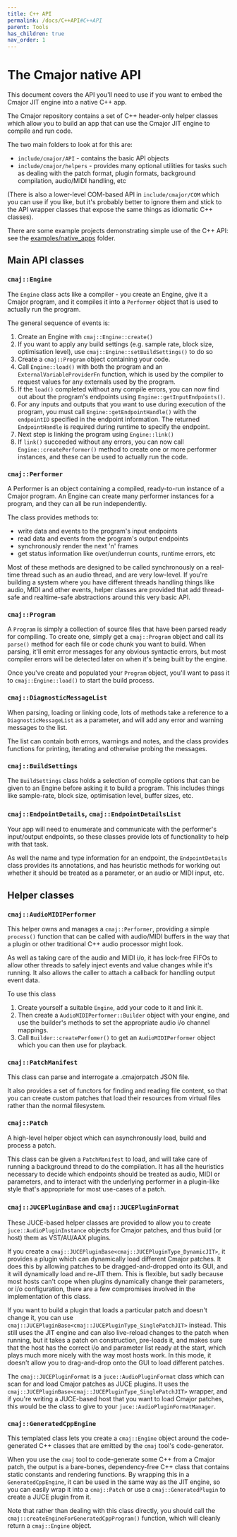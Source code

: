 ```yaml
---
title: C++ API
permalink: /docs/C++API#C++API
parent: Tools
has_children: true
nav_order: 1
---
```

# The Cmajor native API

This document covers the API you'll need to use if you want to embed the Cmajor JIT engine into a native C++ app.

The Cmajor repository contains a set of C++ header-only helper classes which allow you to build an app that can use the Cmajor JIT engine to compile and run code.

The two main folders to look at for this are:

- `include/cmajor/API` - contains the basic API objects
- `include/cmajor/helpers` - provides many optional utilities for tasks such as dealing with the patch format, plugin formats, background compilation, audio/MIDI handling, etc

(There is also a lower-level COM-based API in `include/cmajor/COM` which you can use if you like, but it's probably better to ignore them and stick to the API wrapper classes that expose the same things as idiomatic C++ classes).

There are some example projects demonstrating simple use of the C++ API: see the [examples/native_apps](https://github.com/SoundStacks/cmajor/tree/main/examples/native_apps) folder.

## Main API classes

### `cmaj::Engine`

The `Engine` class acts like a compiler - you create an Engine, give it a Cmajor program, and it compiles it into a `Performer` object that is used to actually run the program.

The general sequence of events is:
1. Create an Engine with `cmaj::Engine::create()`
2. If you want to apply any build settings (e.g. sample rate, block size, optimisation level), use `cmaj::Engine::setBuildSettings()` to do so
3. Create a `cmaj::Program` object containing your code.
4. Call `Engine::load()` with both the program and an `ExternalVariableProviderFn` function, which is used by the compiler to request values for any externals used by the program.
4. If the `load()` completed without any compile errors, you can now find out about the program's endpoints using `Engine::getInputEndpoints()`.
5. For any inputs and outputs that you want to use during execution of the program, you must call `Engine::getEndpointHandle()` with the `endpointID` specified in the endpoint information. The returned `EndpointHandle` is required during runtime to specify the endpoint.
6. Next step is linking the program using `Engine::link()`
7. If `link()` succeeded without any errors, you can now call `Engine::createPerformer()` method to create one or more performer instances, and these can be used to actually run the code.

### `cmaj::Performer`

A Performer is an object containing a compiled, ready-to-run instance of a Cmajor program. An Engine can create many performer instances for a program, and they can all be run independently.

The class provides methods to:
- write data and events to the program's input endpoints
- read data and events from the program's output endpoints
- synchronously render the next 'n' frames
- get status information like over/underrun counts, runtime errors, etc

Most of these methods are designed to be called synchronously on a real-time thread such as an audio thread, and are very low-level. If you're building a system where you have different threads handling things like audio, MIDI and other events, helper classes are provided that add thread-safe and realtime-safe abstractions around this very basic API.

### `cmaj::Program`

A `Program` is simply a collection of source files that have been parsed ready for compiling. To create one, simply get a `cmaj::Program` object and call its `parse()` method for each file or code chunk you want to build. When parsing, it'll emit error messages for any obvious syntactic errors, but most compiler errors will be detected later on when it's being built by the engine.

Once you've create and populated your `Program` object, you'll want to pass it to `cmaj::Engine::load()` to start the build process.

### `cmaj::DiagnosticMessageList`

When parsing, loading or linking code, lots of methods take a reference to a `DiagnosticMessageList` as a parameter, and will add any error and warning messages to the list.

The list can contain both errors, warnings and notes, and the class provides functions for printing, iterating and otherwise probing the messages.

### `cmaj::BuildSettings`

The `BuildSettings` class holds a selection of compile options that can be given to an Engine before asking it to build a program. This includes things like sample-rate, block size, optimisation level, buffer sizes, etc.

### `cmaj::EndpointDetails`, `cmaj::EndpointDetailsList`

Your app will need to enumerate and communicate with the performer's input/output endpoints, so these classes provide lots of functionality to help with that task.

As well the name and type information for an endpoint, the `EndpointDetails` class provides its annotations, and has heuristic methods for working out whether it should be treated as a parameter, or an audio or MIDI input, etc.

## Helper classes

### `cmaj::AudioMIDIPerformer`

This helper owns and manages a `cmaj::Performer`, providing a simple `process()` function that can be called with audio/MIDI buffers in the way that a plugin or other traditional C++ audio processor might look.

As well as taking care of the audio and MIDI i/o, it has lock-free FIFOs to allow other threads to safely inject events and value changes while it's running. It also allows the caller to attach a callback for handling output event data.

To use this class
1. Create yourself a suitable `Engine`, add your code to it and link it.
2. Then create a `AudioMIDIPerformer::Builder` object with your engine, and use the builder's methods to set the appropriate audio i/o channel mappings.
3. Call `Builder::createPerfomer()` to get an `AudioMIDIPerformer` object which you can then use for playback.

### `cmaj::PatchManifest`

This class can parse and interrogate a .cmajorpatch JSON file.

It also provides a set of functors for finding and reading file content, so that you can create custom patches that load their resources from virtual files rather than the normal filesystem.

### `cmaj::Patch`

A high-level helper object which can asynchronously load, build and process a patch.

This class can be given a `PatchManifest` to load, and will take care of running a background thread to do the compilation. It has all the heuristics necessary to decide which endpoints should be treated as audio, MIDI or parameters, and to interact with the underlying performer in a plugin-like style that's appropriate for most use-cases of a patch.

### `cmaj::JUCEPluginBase` and `cmaj::JUCEPluginFormat`

These JUCE-based helper classes are provided to allow you to create `juce::AudioPluginInstance` objects for Cmajor patches, and thus build (or host) them as VST/AU/AAX plugins.

If you create a `cmaj::JUCEPluginBase<cmaj::JUCEPluginType_DynamicJIT>`, it provides a plugin which can dynamically load different Cmajor patches. It does this by allowing patches to be dragged-and-dropped onto its GUI, and it will dynamically load and re-JIT them. This is flexible, but sadly because most hosts can't cope when plugins dynamically change their parameters, or i/o configuration, there are a few compromises involved in the implementation of this class.

If you want to build a plugin that loads a particular patch and doesn't change it, you can use `cmaj::JUCEPluginBase<cmaj::JUCEPluginType_SinglePatchJIT>` instead. This still uses the JIT engine and can also live-reload changes to the patch when running, but it takes a patch on construction, pre-loads it, and makes sure that the host has the correct i/o and parameter list ready at the start, which plays much more nicely with the way most hosts work. In this mode, it doesn't allow you to drag-and-drop onto the GUI to load different patches.

The `cmaj::JUCEPluginFormat` is a `juce::AudioPluginFormat` class which can scan for and load Cmajor patches as JUCE plugins. It uses the `cmaj::JUCEPluginBase<cmaj::JUCEPluginType_SinglePatchJIT>` wrapper, and if you're writing a JUCE-based host that you want to load Cmajor patches, this would be the class to give to your `juce::AudioPluginFormatManager`.

### `cmaj::GeneratedCppEngine`

This templated class lets you create a `cmaj::Engine` object around the code-generated C++ classes that are emitted by the `cmaj` tool's code-generator.

When you use the `cmaj` tool to code-generate some C++ from a Cmajor patch, the output is a bare-bones, dependency-free C++ class that contains static constants and rendering functions. By wrapping this in a `GeneratedCppEngine`, it can be used in the same way as the JIT engine, so you can easily wrap it into a `cmaj::Patch` or use a `cmaj::GeneratedPlugin` to create a JUCE plugin from it.

Note that rather than dealing with this class directly, you should call the `cmaj::createEngineForGeneratedCppProgram()` function, which will cleanly return a `cmaj::Engine` object.
